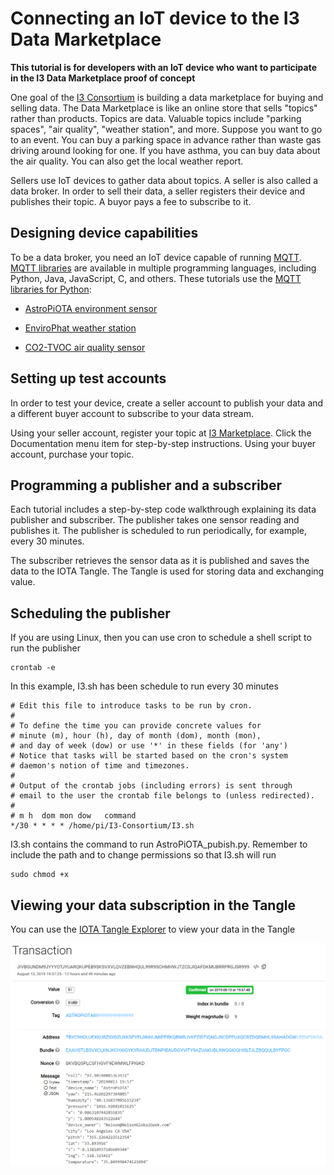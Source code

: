 # Connecting an IoT device to the I3 Data Marketplace

<b>This tutorial is for developers with an IoT device who want to participate in the I3 Data Marketplace proof of concept</b>

One goal of the [I3 Consortium](https://i3.usc.edu/about/i3-consortium/) is building a data marketplace for buying and selling data. The Data Marketplace is like an online store that sells "topics" rather than products.  Topics are data. Valuable topics include "parking spaces", "air quality", "weather station", and more.  Suppose you want to go to an event. You can buy a parking space in advance rather than waste gas driving around looking for one. If you have asthma, you can buy data about the air quality.  You can also get the local weather report.

Sellers use IoT devices to gather data about topics. A seller is also called a data broker. In order to sell their data, a seller registers their device and publishes their topic.  A buyor pays a fee to subscribe to it. 

## Designing device capabilities

To be a data broker, you need an IoT device capable of running [MQTT](https://en.wikipedia.org/wiki/MQTT).  [MQTT libraries](http://mqtt.org/) are available in multiple programming languages, including Python, Java, JavaScript, C, and others.  These tutorials use the [MQTT libraries for Python](https://pypi.org/project/paho-mqtt/):

 - <a href="https://github.com/NelsonPython/AstroPiOTA">AstroPiOTA environment sensor</a>

- <a href="https://github.com/NelsonPython/EnviroPhat">EnviroPhat weather station</a>

- <a href="https://github.com/NelsonPython/CO2TVOC">CO2-TVOC air quality sensor</a>

## Setting up test accounts

In order to test your device, create a seller account to publish your data and a different buyer account to subscribe to your data stream.  

Using your seller account, register your topic at [I3 Marketplace](http://3.15.198.123:8000/).  Click the Documentation menu item for step-by-step instructions.  Using your buyer account, purchase your topic. 

## Programming a publisher and a subscriber

Each tutorial includes a step-by-step code walkthrough explaining its data publisher and subscriber.  The publisher takes one sensor reading and publishes it.  The publisher is scheduled to run periodically, for example, every 30 minutes.

The subscriber retrieves the sensor data as it is published and saves the data to the IOTA Tangle.  The Tangle is used for storing data and exchanging value.

## Scheduling the publisher

If you are using Linux, then you can use cron to schedule a shell script to run the publisher
```
crontab -e
```
In this example, I3.sh has been schedule to run every 30 minutes

```
# Edit this file to introduce tasks to be run by cron.
#
# To define the time you can provide concrete values for
# minute (m), hour (h), day of month (dom), month (mon),
# and day of week (dow) or use '*' in these fields (for 'any')
# Notice that tasks will be started based on the cron's system
# daemon's notion of time and timezones.
#
# Output of the crontab jobs (including errors) is sent through
# email to the user the crontab file belongs to (unless redirected).
#
# m h  dom mon dow   command
*/30 * * * * /home/pi/I3-Consortium/I3.sh
```

I3.sh contains the command to run AstroPiOTA_pubish.py.  Remember to include the path and to change permissions so that I3.sh will run

```
sudo chmod +x
```

## Viewing your data subscription in the Tangle

You can use the [IOTA Tangle Explorer](https://devnet.thetangle.org/transaction/JIVBGUNDM9JYYYOTJYUARQKUPEB9SKSVXVLQVZEBNHQUL99R9SCHMHWJTZCSJIQAFDKMUBRRPRGJSR999) to view your data in the Tangle

<img src="/images/AstroTangle.png">

